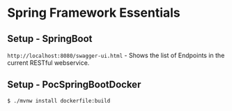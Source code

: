 # Spring Framework Essentials

## Setup - SpringBoot
  
   `http://localhost:8080/swagger-ui.html` - Shows the list of Endpoints in the current RESTful webservice.

## Setup - PocSpringBootDocker
    $ ./mvnw install dockerfile:build
